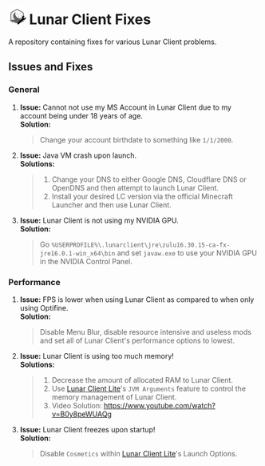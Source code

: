 # <img src="https://github.com/Aetopia/Lunar-Client-Fixes/blob/main/lunar-client.png" alt="image.png" width="35" height="35"> Lunar Client Fixes
A repository containing fixes for various Lunar Client problems.

## Issues and Fixes
### General

1. <b>Issue:</b> Cannot not use my MS Account in Lunar Client due to my account being under 18 years of age.  
   <b>Solution:</b> 
   > Change your account birthdate to something like `1/1/2000`.
   
2. <b>Issue:</b> Java VM crash upon launch.  
   <b>Solutions:</b> 
    > 1. Change your DNS to either Google DNS, Cloudflare DNS or OpenDNS and then attempt to launch Lunar Client.  
    > 2. Install your desired LC version via the official Minecraft Launcher and then use Lunar Client.

3. <b>Issue:</b> Lunar Client is not using my NVIDIA GPU.  
   <b>Solution:</b> 
   > Go `%USERPROFILE%\.lunarclient\jre\zulu16.30.15-ca-fx-jre16.0.1-win_x64\bin` and set `javaw.exe` to use your NVIDIA GPU in the NVIDIA Control Panel.
### Performance

1. <b>Issue:</b> FPS is lower when using Lunar Client as compared to when only using Optifine.  
   <b>Solution:</b> 
   > Disable Menu Blur, disable resource intensive and useless mods and set all of Lunar Client's performance options to lowest.
   
2. <b>Issue:</b> Lunar Client is using too much memory!  
   <b>Solutions:</b>  
   > 1. Decrease the amount of allocated RAM to Lunar Client.
   > 2. Use [Lunar Client Lite](https://github.com/Aetopia/Lunar-Client-Lite-Launcher)'s `JVM Arguments` feature to control the memory management of Lunar Client.
   > 3. Video Solution: https://www.youtube.com/watch?v=B0y8peWUAQg 

3. <b>Issue:</b> Lunar Client freezes upon startup!  
   <b>Solution:</b>  
   > Disable `Cosmetics` within [Lunar Client Lite](https://github.com/Aetopia/Lunar-Client-Lite-Launcher)'s Launch Options.

   
   
